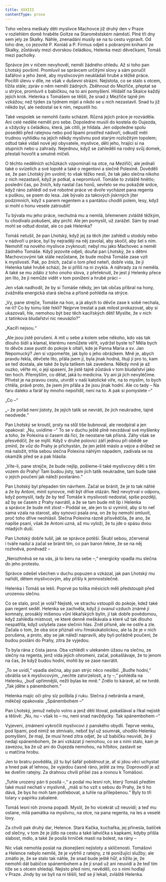 ```yaml
---
title: XXXIII
contentType: prose
---
```


<section>

Toho večera meškaly děti myslivce Machovce již druhý den v Praze v rozlehlém domě hraběte Goltze na Staroměstském náměstí. Plné tři dny sem jely ze Skalky. Náhle, znenadání musily se na tu cestu vypravit. Od toho dne, co jezovité P. Koniáš a P. Firmus odjeli s pobranými knihami ze Skalky, zůstávaly mezi dvorskou čeládkou, Helenka mezi děvečkami, Tomáš mezi pacholky.

Správce jim v ničem nevyhověl, neměl žádného ohledu. Až si toho pan Lhotský povšiml. Promluvil se správcem určitými slovy a sám poručil šafářovi a jeho ženě, aby myslivcovým neukládali hrubé a těžké práce. Pocítili úlevu v díle, ne však v duševní strázni. Nejistota, co se stalo s otcem, tížila stále; zpráv o něm neměli žádných. Zběhnout do Mezřiče, přeptat se u strýce, promluvit s babičkou, na to ani pomyšlení. Hlídaliť na Skalce každý jejich krok. Helenka s Tomášem se těšili, že snad z Mezřiče tajně jim vzkážou; než týden za týdnem míjel a nikdo se u nich nezastavil. Snad tu již někdo byl, ale nedostal se k nim, nepustili ho.

Také vespolek se nemohli často scházet. Různá jejich práce je rozváděla. Ani celé neděle neměli pro sebe. Dopoledne musili do kostela do Oujezda, a vždycky s čeládkou, která, jak cítili, je hlídala. Jen odpoledne spolu poseděli před ratejnou nebo pod lipami prostřed nádvoří, odkudž měli trudnou vyhlídku na jejich někdy myslivnu pod starým rozložitým topolem; odtud také vídali nové její obyvatele, myslivce, děti jeho, hrající si na stupních nebo u zahrady. Nejednou, když se zahleděli na rodný svůj domek, přestali hovořit a smutně mlčeli.

O těchto nedělních schůzkách vzpomínali na otce, na Meziříčí, ale jednali také o svízelích a své lopotě a také o regentovi a slečně Polexině. Dověděli se, že pan Lhotský jim uvolnil; to však těžko nesli, že tak jako slečna nikoho z nich nezastavil, když je potkal, a nepromluvil. Tomáše to zvláště hnětlo; poslední čas, po žních, kdy nastal čas honů, sevřelo se mu pokaždé srdce, když ráno zahlédl od své robotné práce ve dvoře vycházet pana regenta s puškou, se psem do lesa. Jak bývalo za takových jiskrných jiter podzimních, když s panem regentem a s pantátou chodili polem, lesy, když si mohl o honu vesele zatroubit!

Tu bývala mu jeho práce, nechutná mu a nemilá, břemenem zvláště těžkým, tu chodívalo pokušení, aby prchl. Ale jen pomyslil, už zarážel. Sám by snad mohl se odtud dostat, ale co pak Helenka?

Tomáš netušil, že pan Lhotský, když jej za těch jiter zahlédl u stodoly nebo v nádvoří u práce, byl by nejraději na něj zavolal, aby skočil, aby šel s ním. Nemohlť na nového myslivce zvyknouti; nebyl mu jako Machovec a neměl žádného Tomáše. Když jezovité odjeli, doufal pan Lhotský, že s dětmi Machovcovými tak stále nezůstane, že bude možná Tomáše zase vzít k myslivosti. Pak, po žních, začal o tom před neteří, dobře vida, že jí Helenka také hrubě schází, že si příliš na ni zvykla. A náhrady za ni neměla. A také se mu zdálo z toho onoho slova, z přeřeknutí, že jest jí Helenky přece jen líto, že ji nemůže vidět v tom ponížení a hrubé práci –

Jen však nadhodil, že by si Tomáše někdy, jen tak občas přibral na hony, zvážněla energická stará slečna a přísně pohlédla na strýce.

„Vy, pane strejče, Tomáše na hon, a já abych to děvče zase k sobě nechala, ne-li? Co by tomu lidé řekli? Nejprve trestat a pak milost prokazovat, aby si ukazovali, hle, nemohou být bez těch kacířských dětí! Myslíte, že v nich z tatínkova bludařství nic neuvázlo?“

„Kacíři nejsou.“

„Ale jsou jistě porušeni. A mít u sebe a kolem sebe někoho, kdo vás tak dlouho šidil a klamal, kterému nemůžete věřit, vydržel byste to? Měla bych to děvče zase pustit do pokoje k oltáři, kde je Panna Maria a sv. Jan Nepomucký? Jen si vzpomeňte, jak bylo s jeho obrázkem. Mně je, abych pravdu řekla, děvčete líto, přála jsem jí, byla jinak hodná, lituji jí pro to, kam se teď dostala, ale také že byla tatíkem tak zavedena. Někdy mně je až ouzko, věřte mi, o její spasení, že jistě tajně zůstává v tom bludařství jako ten hoch. Přemýšlím, co dělat, jaká tu medicína. Vy ani já jich nevyléčíme. Přivést je na pravou cestu, utvrdit v naší katolické víře, na to myslím, to bych chtěla, právě proto, že jsem jim přála a že jsou jinak hodní. Ale co tady – Na faru daleko a farář by mnoho nepořídil, není na to. A pak si pomyslete –“

„Co –“

„– že pořád není jistoty, že jejich tatík se nevrátí, že jich ne­ukradne, tajně neodvede.“

Pan Lhotský se kroutil, prsty na stůl tiše bubnoval, ale neodpíral a jen opakoval: „Nu, uvidíme –“ To se v duchu ještě plně nevzdával své myšlenky a toho, že Polexina si časem dá říci, že neostane tak přísná. Záhy však se přesvědčil, že se mýlil. Když v druhé polovici září jednou při obědě se zmínil, že vůz do Prahy je přichystán, že jen ještě máslo a vejce a drůbež se má naložit, trhla sebou slečna Polexina náhlým nápadem, zadívala se na okamžik před se a pak hlásila:

„Víte-li, pane strejče, že bude nejlíp, pošleme-li také myslivcovy děti s tím vozem do Prahy! Tam budou jisty, tam jich tatík ne­ukradne, tam bude také o jejich poučení jak náleží postaráno.“

Pan Lhotský byl přepaden tím návrhem. Začal se bránit, že je to tak náhlé a že by Antoni, mínil synovce, měl být dříve otázán. Než nevytrval v odporu, když pomyslil, tady že by teď Tomáše k myslivosti nedostal, spíše později, až by se časem z Prahy navrátil, a že se tam bude mít líp i Helenka a správce že bude mít zlost – Poddal se, ale jen to si vymínil, aby si to neť sama vzala na starost, aby synovci psala ona, on že by nemohl omluvit, proč toho dříve neohlásil. Slečna Polexina rázně přisvědčila, že ano, že napíše psaní, však že Antoni uzná, až mu vyloží, že tu jde o spásu dvou mladých duší.

Pan Lhotský dobře tušil, jak se správce potěší. Škubl sebou, zčervenal i tváře nadul a začal se bránit tím, co pan baron řekne, že se na něj rozhněvá, poněvadž –

„Nerozhněvá se na vás, já to beru na sebe –,“ energicky vpadla mu slečna do jeho protestu.

Správce odešel všechen v duchu popuzen a vzkázal, jak pan Lhotský mu nařídil, dětem myslivcovým, aby přišly k jemnostslečně.

Helenka i Tomáš se lekli. Poprvé po tolika měsících měli předstoupit před urozenou slečnu.

Co se stalo, proč je volá? Nejistě, ve strachu vstoupili do pokoje, kdež také pan regent seděl. Helenka se zachvěla, když ji ovanul vzduch známé jí komnaty, prosáklý míšenou vůní lékařských bylin, jí tak dobře povědomou, když zahlédla místnost, ve které denně meškávala a které už tak dlouho nespatřila, když uslyšela zase slečnin hlas. Zněl přísně, ale ne ostře a zle. Začala o tom, že oba sice přiznali víru římskokatolickou, ale ta že je v nich porušena, a proto, aby se jak náleží napravili, aby byli pořádně poučeni, že budou posláni do Prahy, zítra že vyjedou.

To byla rána z čista jasna. Oba vzhlédli v ulekaném úžasu na slečnu, ze slečny na regenta, jenž vida jejich ohromení, začal, pokašlávaje, že to jenom na čas, že když budou hodní, mohli by se zase navrátit.

„To se uvidí,“ vpadla slečna, aby pan strýc něco neslíbil. „Buďte hodní,“ obrátila se k myslivcovým, „nechte zatvrzelosti, a ty –,“ pohlédla na Helenku, „buď upřímnější, nežli bylas ke mně.“ Znělo to káravě, ač ne tvrdě. „Tak jděte s pánembohem.“

Helenka majíc oči plny slz políbila jí ruku. Slečna jí nebránila a maně, měkčeji opakovala: „Spánembohem –“

Pan Lhotský, jemuž nebylo volno a jenž dětí litoval, pokašlával a říkal nejistě a těšivě: „Nu, nu – však to – nu, není snad navždycky. Tak spánembohem –“

Vyjevení, zmámení vykročili myslivcovi z panského obydlí. Teprve venku, pod lipami, pod nimiž se stmívalo, neboť byl už soumrak, uhodilo Helenku pomyšlení, že mají, že musí hned zítra odjet, že už babičku neuvidí, že jí nedají spánembohem, že ani vzkázat jí nemohou, co se s nimi stalo, kam je zavezou, ba že už ani do Oujezda nemohou, na hřbitov, zastavit se u matčina hrobu.

Jen to bratru pověděla, již tu byl šafář pobídnout je, ať si jdou věci uchystat a hned pak ať lehnou, že vyjedou časně ráno, ještě za tmy. Doprovodil je až ke dveřím ratejny. Za drahnou chvíli přišel zas a rovnou k Tomášovi.

„Tuhle urozený pán ti posílá –,“ a podal mu lesní roh, který Tomáš předtím také musil nechati v myslivně, „máš si ho vzít s sebou do Prahy, že ti ho dává, že bys ho moh tam potřebovat, a tuhle na přilepšenou.“ Byly to tři tolary v papírku zabalené.

Tomáš lesní roh zrovna popadl. Myslil, že ho vícekrát už neuvidí; a teď mu ostane, milá památka na myslivnu, na otce, na pana regenta, na les a veselé lovy.

Za chvíli pak druhý dar, Helence. Stará Kačka, kuchařka, jej přinesla, balíček od slečny, v tom že je jídlo na cestu a také lahvička s kapkami, kdyby přišla slabost, mdlo, a také že posílá hrníček masti na bolest, na rány –

Nic však nemohla poslat na zkonejšení nejistoty a sklíčenosti. Tomášovi a Helence nebylo nemilé, že je vytrhli z ratejny, z té ponižující služby; ale zmátlo je, že se stalo tak náhle, že snad bude ještě hůř, a tížilo je, že nemohli dát babičce spánembohem a že jí snad už ani neuvidí a že teď tím tíže se s otcem shledají. Nejisto před nimi, nevěděli, co s nimi hodlají v Praze. Jindy by se byli na ni těšili, teď se jí lekali, zvláště Helenka.

</section>
